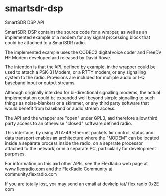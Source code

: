 smartsdr-dsp
============

SmartSDR DSP API

SmartSDR-DSP contains the source code for a wrapper, as well as an implemented example of a modem for any signal processing block that could be attached to a SmartSDR radio.

The implemented example uses the CODEC2 digital voice coder and FreeDV HF Modem developed and released by David Rowe.

The intention is that the API, defined by example, in the wrapper could be used to attach a PSK-31 Modem, or a RTTY modem,
or any signalling system to the radio.  Provisions are included for multiple audio or I-Q baseband input or output streams.

Although originally intended for bi-directional signalling modems, the actual implementation could be expanded well beyond simple signalling to such things as noise-blankers or a skimmer, or any third party software that would benefit from baseband or audio stream access.

The API and the wrapper are "open" under GPL3, and therefore allow third party access to an otherwise "closed" software defined radio.

This interface, by using VITA-49 Ethernet packets for control, status and data transport enables an architecture where the
"MODEM" can be located inside a separate process inside the radio, on a separate processor attached to the network, or in a separate PC, particularly for development purposes.

For information on this and other APIs, see the FlexRadio web page at www.flexradio.com and the FlexRadio Community at community.flexradio.com

If you are totally lost, you may send an email at devhelp /at/ flex radio 0x2E com
